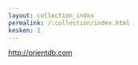 ```yaml
---
layout: collection_index
permalink: /:collection/index.html
kesken: 1
---
```


<http://orientdb.com>
